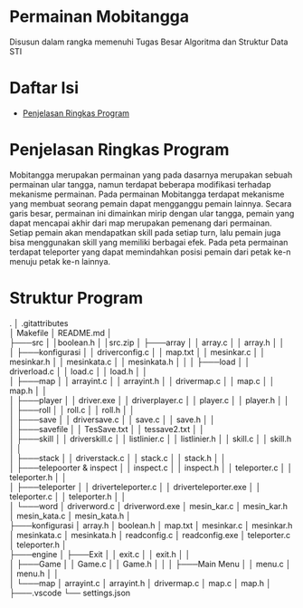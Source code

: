 # Permainan Mobitangga
Disusun dalam rangka memenuhi Tugas Besar Algoritma dan Struktur Data STI
# Daftar Isi
- [Penjelasan Ringkas Program](https://github.com/codfikri/tubesalstrukdat#penjelasan-ringkas-program)
# Penjelasan Ringkas Program
Mobitangga merupakan permainan yang pada dasarnya merupakan sebuah permainan ular tangga, namun terdapat beberapa modifikasi terhadap mekanisme permainan. Pada permainan Mobitangga terdapat mekanisme yang membuat seorang pemain dapat mengganggu pemain lainnya. Secara garis besar, permainan ini dimainkan mirip dengan ular tangga, pemain yang dapat mencapai akhir dari map merupakan pemenang dari permainan. Setiap pemain akan mendapatkan skill pada setiap turn, lalu pemain juga bisa menggunakan skill yang memiliki berbagai efek. Pada peta permainan terdapat teleporter yang dapat memindahkan posisi pemain dari petak ke-n menuju petak ke-n lainnya.
# Struktur Program
.
│   .gitattributes</br>
│   Makefile
│   README.md
│   
├───src
│   │boolean.h
│   │src.zip
│   ├───array
│   │       array.c
│   │       array.h
│   │       
│   ├───konfigurasi
│   │       driverconfig.c
│   │       map.txt
│   │       mesinkar.c
│   │       mesinkar.h
│   │       mesinkata.c
│   │       mesinkata.h
│   │
│   ├───load
│   │       driverload.c
│   │       load.c
│   │       load.h
│   │       
│   ├───map
│   │       arrayint.c
│   │       arrayint.h
│   │       drivermap.c
│   │       map.c
│   │       map.h
│   │       
│   ├───player
│   │       driver.exe
│   │       driverplayer.c
│   │       player.c
│   │       player.h
│   │       
│   ├───roll
│   │       roll.c
│   │       roll.h
│   │       
│   ├───save
│   │       driversave.c
│   │       save.c
│   │       save.h
│   │       
│   ├───savefile
│   │       TesSave.txt
│   │       tessave2.txt
│   │       
│   ├───skill
│   │       driverskill.c
│   │       listlinier.c
│   │       listlinier.h
│   │       skill.c
│   │       skill.h
│   │       
│   ├───stack
│   │       driverstack.c
│   │       stack.c
│   │       stack.h
│   │       
│   ├───telepoorter & inspect
│   │       inspect.c
│   │       inspect.h
│   │       teleporter.c
│   │       teleporter.h
│   │       
│   ├───teleporter
│   │       driverteleporter.c
│   │       driverteleporter.exe
│   │       teleporter.c
│   │       teleporter.h
│   │       
│   └───word
│           driverword.c
│           driverword.exe
│           mesin_kar.c
│           mesin_kar.h
│           mesin_kata.c
│           mesin_kata.h
│           
├───konfigurasi
│       array.h
│       boolean.h
│       map.txt
│       mesinkar.c
│       mesinkar.h
│       mesinkata.c
│       mesinkata.h
│       readconfig.c
│       readconfig.exe
│       teleporter.c
│       teleporter.h
│       
├───engine
│   ├───Exit
│   │       exit.c
│   │       exit.h
│   │       
│   ├───Game
│   │       Game.c
│   │       Game.h
│   │
│   ├───Main Menu
│   │       menu.c
│   │       menu.h
│   │       
│   └───map
│           arrayint.c
│           arrayint.h
│           drivermap.c
│           map.c
│           map.h
│       
├───.vscode
└──    settings.json
